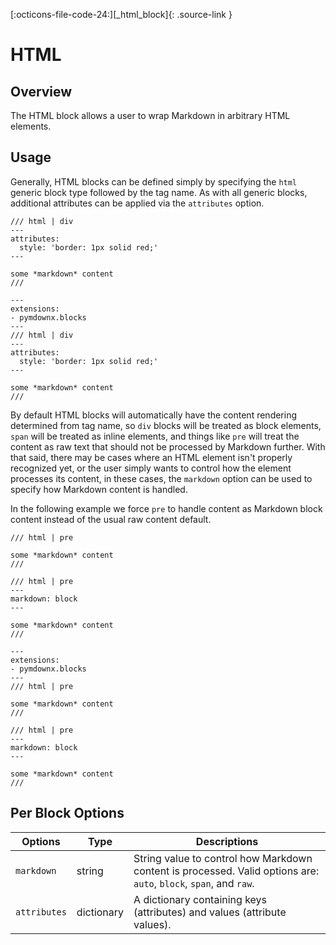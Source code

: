 [:octicons-file-code-24:][_html_block]{: .source-link }

# HTML

## Overview

The HTML block allows a user to wrap Markdown in arbitrary HTML elements.

## Usage

Generally, HTML blocks can be defined simply by specifying the `html` generic block type followed by the tag name. As
with all generic blocks, additional attributes can be applied via the `attributes` option.

``` title="Example: HTML"
/// html | div
---
attributes:
  style: 'border: 1px solid red;'
---

some *markdown* content
///
```

<div class="result" markdown>

```md-render
---
extensions:
- pymdownx.blocks
---
/// html | div
---
attributes:
  style: 'border: 1px solid red;'
---

some *markdown* content
///
```

</div>

By default HTML blocks will automatically have the content rendering determined from tag name, so `div` blocks will be
treated as block elements, `span` will be treated as inline elements, and things like `pre` will treat the content as
raw text that should not be processed by Markdown further. With that said, there may be cases where an HTML element
isn't properly recognized yet, or the user simply wants to control how the element processes its content, in these
cases, the `markdown` option can be used to specify how Markdown content is handled.

In the following example we force `pre` to handle content as Markdown block content instead of the usual raw content
default.

``` title="Example: Pre as Block"
/// html | pre

some *markdown* content
///

/// html | pre
---
markdown: block
---

some *markdown* content
///
```

<div class="result" markdown>

```md-render
---
extensions:
- pymdownx.blocks
---
/// html | pre

some *markdown* content
///

/// html | pre
---
markdown: block
---

some *markdown* content
///
```

</div>

## Per Block Options

Options      | Type       | Descriptions
------------ | ---------- | ------------
`markdown`   | string     | String value to control how Markdown content is processed. Valid options are: `auto`, `block`, `span`, and `raw`.
`attributes` | dictionary | A dictionary containing keys (attributes) and values (attribute values).
